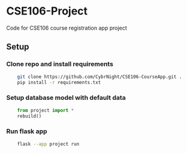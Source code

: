 # CSE106-Project

Code for CSE106 course registration app project

## Setup
### Clone repo and install requirements
```bash
    git clone https://github.com/CybrNight/CSE106-CourseApp.git .
    pip install -r requirements.txt
```

### Setup database model with default data
```python
    from project import *
    rebuild()
```
### Run flask app
```bash
    flask --app project run
```

